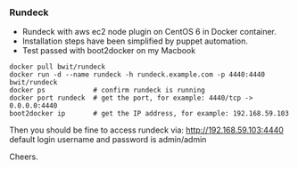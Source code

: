 ### Rundeck

- Rundeck with aws ec2 node plugin on CentOS 6 in Docker container.
- Installation steps have been simplified by puppet automation.
- Test passed with boot2docker on my Macbook

```
docker pull bwit/rundeck
docker run -d --name rundeck -h rundeck.example.com -p 4440:4440 bwit/rundeck
docker ps            # confirm rundeck is running
docker port rundeck  # get the port, for example: 4440/tcp -> 0.0.0.0:4440
boot2docker ip       # get the IP address, for example: 192.168.59.103
```

Then you should be fine to access rundeck via:  http://192.168.59.103:4440  
default login username and password is  admin/admin

Cheers.
